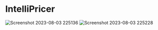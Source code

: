 # IntelliPricer

![Screenshot 2023-08-03 225136](https://github.com/AniketKhare33/IntelliPricer/assets/114896192/1b71a8d5-4584-40b5-9543-dbf7099b2fdb)
![Screenshot 2023-08-03 225228](https://github.com/AniketKhare33/IntelliPricer/assets/114896192/8fba30e1-13c4-4c41-8988-00d7ff89c45a)

